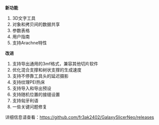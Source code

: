 **新功能**
1. 3D文字工具
2. 对象和拷贝间的数据共享
3. 参数表格
4. 用户指南
5. 支持Arachne特性

**改进**
1. 支持导出通用的3mf格式，兼容其他切片软件
2. 优化混合支撑和树状支撑的生成速度
3. 支持不停靠工具头的延迟摄影
4. 支持纹理PEI热床
5. 支持导入和导出预设
6. 支持随机位置的接缝设置
7. 支持匈牙利语
8. 一些关键问题修复

详细信息请查看：https://github.com/fr3ak2402/GalaxySlicerNeo/releases
